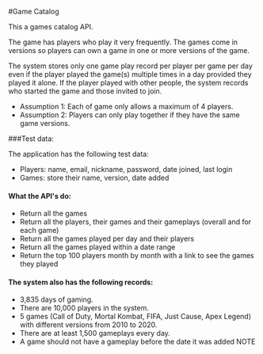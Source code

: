 #Game Catalog

   This a games catalog API. 

   The game has players who play it very frequently. The games come in versions so players can own a game in one or more versions of the game.

The system stores only one game play record per player per game per day even if the player played the game(s) multiple times in a day provided they played it alone. 
If the player played with other people, the system records who started the game and those invited to join.

   -    Assumption 1: Each of game only allows a maximum of 4 players. 
   -    Assumption 2: Players can only play together if they have the same game versions. 
   
###Test data:

The application has the following test data:

   -    Players: name, email, nickname, password, date joined, last login
   -    Games: store their name, version, date added
   
#### What the API's do:
-   Return all the games
-   Return all the players, their games and their gameplays (overall and for each game)
-   Return all the games played per day and their players
-   Return all the games played within a date range
-   Return the top 100 players month by month with a link to see the games they played

#### The system also has the following records:
-   3,835 days of gaming.
-   There are 10,000 players in the system.
-   5 games (Call of Duty, Mortal Kombat, FIFA, Just Cause, Apex Legend) with different versions from 2010 to 2020.
-   There are at least 1,500 gameplays every day.
-   A game should not have a gameplay before the date it was added
NOTE
